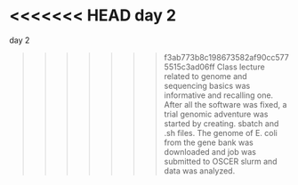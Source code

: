 <<<<<<< HEAD
day 2
=======
day 2
>>>>>>> f3ab773b8c198673582af90cc5775515c3ad06ff
Class lecture related to genome and sequencing basics was informative and recalling one. After all the software was fixed, a trial genomic adventure was started by creating. sbatch and .sh files. The genome of E. coli from the gene bank was downloaded and job was submitted to OSCER slurm and data was analyzed.